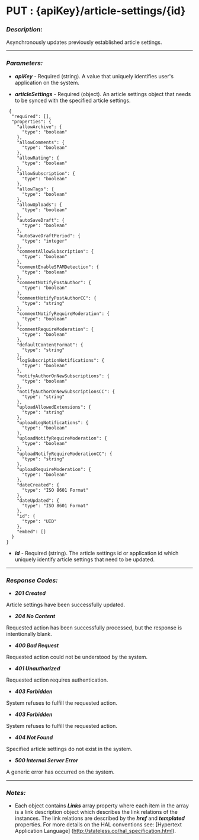 
# PUT : {apiKey}/article-settings/{id} 

### *Description:* 
Asynchronously updates previously established article settings. 



* * *
### *Parameters:*


- ***apiKey*** - Required (string). A value that uniquely identifies user&#39;s application on the system. 


- ***articleSettings*** - Required (object). An article settings object that needs to be synced with the specified article settings. 

```
 {
  "required": [],
  "properties": {
    "allowArchive": {
      "type": "boolean"
    },
    "allowComments": {
      "type": "boolean"
    },
    "allowRating": {
      "type": "boolean"
    },
    "allowSubscription": {
      "type": "boolean"
    },
    "allowTags": {
      "type": "boolean"
    },
    "allowUploads": {
      "type": "boolean"
    },
    "autoSaveDraft": {
      "type": "boolean"
    },
    "autoSaveDraftPeriod": {
      "type": "integer"
    },
    "commentAllowSubscription": {
      "type": "boolean"
    },
    "commentEnableSPAMDetection": {
      "type": "boolean"
    },
    "commentNotifyPostAuthor": {
      "type": "boolean"
    },
    "commentNotifyPostAuthorCC": {
      "type": "string"
    },
    "commentNotifyRequireModeration": {
      "type": "boolean"
    },
    "commentRequireModeration": {
      "type": "boolean"
    },
    "defaultContentFormat": {
      "type": "string"
    },
    "logSubscriptionNotifications": {
      "type": "boolean"
    },
    "notifyAuthorOnNewSubscriptions": {
      "type": "boolean"
    },
    "notifyAuthorOnNewSubscriptionsCC": {
      "type": "string"
    },
    "uploadAllowedExtensions": {
      "type": "string"
    },
    "uploadLogNotifications": {
      "type": "boolean"
    },
    "uploadNotifyRequireModeration": {
      "type": "boolean"
    },
    "uploadNotifyRequireModerationCC": {
      "type": "string"
    },
    "uploadRequireModeration": {
      "type": "boolean"
    },
    "dateCreated": {
      "type": "ISO 8601 Format"
    },
    "dateUpdated": {
      "type": "ISO 8601 Format"
    },
    "id": {
      "type": "UID"
    },
    "embed": []
  }
} 

```

- ***id*** - Required (string). The article settings id or application id which uniquely identify article settings that need to be updated. 


* * *
### *Response Codes:*


- ***201  Created*** 

 Article settings have been successfully updated. 


- ***204  No Content*** 

 Requested action has been successfully processed, but the response is intentionally blank. 


- ***400  Bad Request*** 

 Requested action could not be understood by the system. 


- ***401  Unauthorized*** 

 Requested action requires authentication. 


- ***403  Forbidden*** 

 System refuses to fulfill the requested action. 


- ***403  Forbidden*** 

 System refuses to fulfill the requested action. 


- ***404  Not Found*** 

 Specified article settings do not exist in the system. 


- ***500  Internal Server Error*** 

 A generic error has occurred on the system. 



* * *
### *Notes:* 
- Each object contains ***Links*** array property where each item in the array is a link description object which describes the link relations of the instances. The link relations are described by the ***href*** and ***templated*** properties. For more details on the HAL conventions see: [Hypertext Application Language] (http://stateless.co/hal_specification.html).

